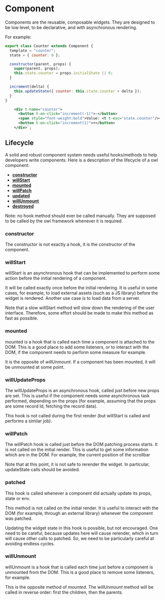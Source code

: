 # Component

Components are the reusable, composable widgets. They are designed to be low
level, to be declarative, and with asynchronous rendering.

For example:

```javascript
export class Counter extends Component {
  template = "counter";
  state = { counter: 0 };

  constructor(parent, props) {
    super(parent, props);
    this.state.counter = props.initialState || 0;
  }

  increment(delta) {
    this.updateState({ counter: this.state.counter + delta });
  }
}
```

```xml
    <div t-name="counter">
      <button t-on-click="increment(-1)">-</button>
      <span style="font-weight:bold">Value: <t t-esc="state.counter"/></span>
      <button t-on-click="increment(1)">+</button>
    </div>`;
```

## Lifecycle

A solid and robust component system needs useful hooks/methods to help
developers write components. Here is a description of the lifecycle of a owl
component:

- **[constructor](#constructor)**
- **[willStart](#willStart)**
- **[mounted](#mounted)**
- **[willPatch](#willPatch)**
- **[updated](#updated)**
- **[willUnmount](#willUnmount)**
- **[destroyed](#destroyed)**

Note: no hook method should ever be called manually. They are supposed to be
called by the owl framework whenever it is required.

### constructor

The constructor is not exactly a hook, it is the constructor of the component.

### willStart

willStart is an asynchronous hook that can be implemented to perform some
action before the initial rendering of a component.

It will be called exactly once before the initial rendering. It is useful
in some cases, for example, to load external assets (such as a JS library)
before the widget is rendered. Another use case is to load data from a server.

Note that a slow willStart method will slow down the rendering of the user
interface. Therefore, some effort should be made to make this method as
fast as possible.

### mounted

mounted is a hook that is called each time a component is attached to the
DOM. This is a good place to add some listeners, or to interact with the
DOM, if the component needs to perform some measure for example.

It is the opposite of _willUnmount_. If a component has been mounted, it will
be unmounted at some point.

### willUpdateProps

The willUpdateProps is an asynchronous hook, called just before new props
are set. This is useful if the component needs some asynchronous task
performed, depending on the props (for example, assuming that the props are
some record Id, fetching the record data).

This hook is not called during the first render (but willStart is called
and performs a similar job).

### willPatch

The willPatch hook is called just before the DOM patching process starts.
It is not called on the initial render. This is useful to get some
information which are in the DOM. For example, the current position of the
scrollbar

Note that at this point, it is not safe to rerender the widget. In
particular, updateState calls should be avoided.

### patched

This hook is called whenever a component did actually update its props,
state or env.

This method is not called on the initial render. It is useful to interact
with the DOM (for example, through an external library) whenever the
component was patched.

Updating the widget state in this hook is possible, but not encouraged.
One need to be careful, because updates here will cause rerender, which in
turn will cause other calls to patched. So, we need to be particularly
careful at avoiding endless cycles.

### willUnmount

willUnmount is a hook that is called each time just before a component is unmounted from
the DOM. This is a good place to remove some listeners, for example.

This is the opposite method of _mounted_. The _willUnmount_ method will be
called in reverse order: first the children, then the parents.
